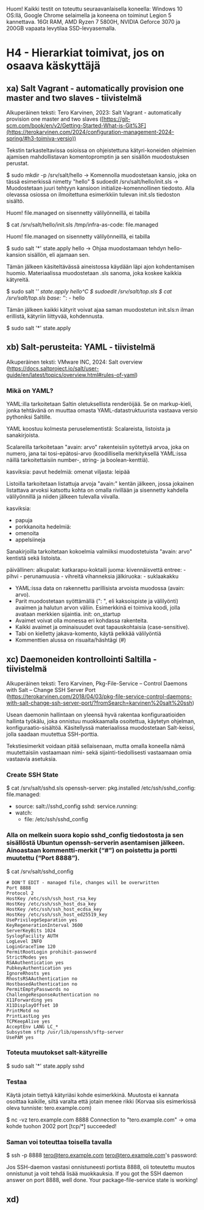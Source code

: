 Huom! Kaikki testit on toteuttu seuraavanlaisella koneella: Windows 10 OS:llä, Google Chrome selaimella ja koneena on toiminut Legion 5 kannettava. 16Gt RAM, AMD Ryzen 7 5800H, NVIDIA Geforce 3070 ja 200GB vapaata levytilaa SSD-levyasemalla.

# H4 - Hierarkiat toimivat, jos on osaava käskyttäjä

## xa) Salt Vagrant - automatically provision one master and two slaves - tiivistelmä
Alkuperäinen teksti: Tero Karvinen, 2023: Salt Vagrant - automatically provision one master and two slaves ([https://git-scm.com/book/en/v2/Getting-Started-What-is-Git%3F](https://terokarvinen.com/2024/configuration-management-2024-spring/#h3-toimiva-versio))

Tekstin tarkasteltavissa osioissa on ohjeistettuna kätyri-koneiden ohjelmien ajamisen mahdollistavan komentopromptin ja sen sisällön muodostuksen perustat.

$ sudo mkdir -p /srv/salt/hello -> Komennolla muodostetaan kansio, joka on tässä esimerkissä nimetty "hello"
$ sudoedit /srv/salt/hello/init.sls -> Muodostetaan juuri tehtyyn kansioon initialize-komennollinen tiedosto. Alla olevassa osiossa on ilmoitettuna esimerkkiin tulevan init.sls tiedoston sisältö.

Huom! file.managed on sisennetty välilyönneillä, ei tabilla

$ cat /srv/salt/hello/init.sls
/tmp/infra-as-code:
  file.managed

Huom! file.managed on sisennetty välilyönneillä, ei tabilla

$ sudo salt '*' state.apply hello -> Ohjaa muodostamaan tehdyn hello-kansion sisällön, eli ajamaan sen.

Tämän jälkeen käsiteltävässä aineistossa käydään läpi ajon kohdentamisen huomio. Materiaalissa muodostetaan .sls sanoma, joka koskee kaikkia kätyreitä.

$ sudo salt '*' state.apply hello^C
$ sudoedit /srv/salt/top.sls
$ cat /srv/salt/top.sls
base:
  '*':
    - hello

Tämän jälkeen kaikki kätyrit voivat ajaa saman muodostetun init.sls:n ilman erillistä, kätyriin liittyvää, kohdennusta.

$ sudo salt '*' state.apply


## xb) Salt-perusteita: YAML - tiivistelmä
Alkuperäinen teksti: VMware INC, 2024: Salt overview (https://docs.saltproject.io/salt/user-guide/en/latest/topics/overview.html#rules-of-yaml)

### Mikä on YAML?
YAML:illa tarkoitetaan Saltin oletuksellista renderöijää. Se on markup-kieli, jonka tehtävänä on muuttaa omasta YAML-datastruktuurista vastaava versio pythoniksi Saltille.

YAML koostuu kolmesta peruselementistä: Scalareista, listoista ja sanakirjoista.

Scalareilla tarkoitetaan "avain: arvo" rakenteisiin syötettyä arvoa, joka on numero, jana tai tosi-epätosi-arvo (koodillisella merkityksellä YAML:issa näillä tarkoitettaisiin number-, string- ja boolean-kenttiä).

kasviksia: pavut
hedelmiä: omenat
viljasta: leipää

Listoilla tarkoitetaan listattuja arvoja "avain:" kentän jälkeen, jossa jokainen listattava arvoksi katsottu kohta on omalla rivillään ja sisennetty kahdella välilyönnillä ja niiden jälkeen tulevalla viivalla.

kasviksia:
   - papuja
   - porkkanoita
hedelmiä:
   - omenoita
   - appelsiineja

Sanakirjoilla tarkoitetaan kokoelmia valmiiksi muodostetuista "avain: arvo" kentistä sekä listoista.

päivällinen:
  alkupalat: katkarapu-koktaili
  juoma: kivennäisvettä
  entree:
    - pihvi
    - perunamuusia
    - vihreitä vihanneksia
  jälkiruoka:
    - suklaakakku

- YAML:issa data on rakennettu parillisista arvoista muodossa (avain: arvo).
- Parit muodostetaan syöttämällä (": ", eli kaksoispiste ja välilyönti) avaimen ja halutun arvon väliin. Esimerkkinä ei toimiva koodi, jolla avataan merkkien sijaintia. init: on_startup
- Avaimet voivat olla monessa eri kohdassa rakenteita.
- Kaikki avaimet ja ominaisuudet ovat tapauskohtaisia (case-sensitive).
- Tabi on kielletty jakava-komento, käytä pelkkää välilyöntiä
- Kommenttien alussa on risuaita/häshtägi (#)


## xc) Daemoneiden kontrollointi Saltilla - tiivistelmä
Alkuperäinen teksti: Tero Karvinen, Pkg-File-Service – Control Daemons with Salt – Change SSH Server Port (https://terokarvinen.com/2018/04/03/pkg-file-service-control-daemons-with-salt-change-ssh-server-port/?fromSearch=karvinen%20salt%20ssh)

Usean daemonin hallintaan on yleensä hyvä rakentaa konfiguraatioiden hallinta työkälu, joka onnistuu muokkaamalla osoitettua, käytetyn ohjelman, konfiguraatio-sisältöä.
Käsitellyssä materiaalissa muodostetaan Salt-keissi, jolla saadaan muutettua SSH-porttia.

Tekstiesimerkit voidaan pitää sellaisenaan, mutta omalla koneella nämä muutettaisiin vastaamaan nimi- sekä sijainti-tiedollisesti vastaamaan omia vastaavia asetuksia. 

### Create SSH State
$ cat /srv/salt/sshd.sls
openssh-server:
 pkg.installed
/etc/ssh/sshd_config:
 file.managed:
   - source: salt://sshd_config
sshd:
 service.running:
   - watch:
     - file: /etc/ssh/sshd_config
     
### Alla on melkein suora kopio sshd_config tiedostosta ja sen sisällöstä Ubuntun openssh-serverin asentamisen jälkeen. Ainoastaan kommentti-merkit (“#”) on poistettu ja portti muutettu (“Port 8888”).

$ cat /srv/salt/sshd_config
    
    # DON'T EDIT - managed file, changes will be overwritten
    Port 8888
    Protocol 2
    HostKey /etc/ssh/ssh_host_rsa_key
    HostKey /etc/ssh/ssh_host_dsa_key
    HostKey /etc/ssh/ssh_host_ecdsa_key
    HostKey /etc/ssh/ssh_host_ed25519_key
    UsePrivilegeSeparation yes
    KeyRegenerationInterval 3600
    ServerKeyBits 1024
    SyslogFacility AUTH
    LogLevel INFO
    LoginGraceTime 120
    PermitRootLogin prohibit-password
    StrictModes yes
    RSAAuthentication yes
    PubkeyAuthentication yes
    IgnoreRhosts yes
    RhostsRSAAuthentication no
    HostbasedAuthentication no
    PermitEmptyPasswords no
    ChallengeResponseAuthentication no
    X11Forwarding yes
    X11DisplayOffset 10
    PrintMotd no
    PrintLastLog yes
    TCPKeepAlive yes
    AcceptEnv LANG LC_*
    Subsystem sftp /usr/lib/openssh/sftp-server
    UsePAM yes

### Toteuta muutokset salt-kätyreille
$ sudo salt '*' state.apply sshd

### Testaa
Käytä jotain tiettyä kätyriäsi kohde esimerkkinä. Muutosta ei kannata osoittaa kaikille, siltä varalta että jotain menee rikki (Korvaa siis esimerkissä oleva tunniste: tero.example.com)

$ nc -vz tero.example.com 8888
Connection to "tero.example.com" -> oma kohde tuohon 2002 port [tcp/*] succeeded!

### Saman voi toteuttaa toisella tavalla

$ ssh -p 8888 tero@tero.example.com
tero@tero.example.com's password:

Jos SSH-daemon vastasi onnistuneesti portista 8888, oli toteutettu muutos onnistunut ja voit tehdä lisää muokkauksia.
If you got the SSH daemon answer on port 8888, well done. Your package-file-service state is working!


## xd)
